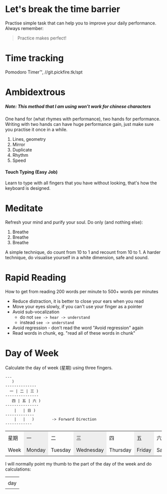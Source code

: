 Let's break the time barrier
============================
Practise simple task that can help you to improve your daily performance.
Always remember:

> Practice makes perfect!

Time tracking
=============
Pomodoro Timer™, //git.pickfire.tk/spt

Ambidextrous
============
##### **Note: This method that I am using won't work for chinese characters**

One hand for (what rhymes with performance), two hands for performance.
Writing with two hands can have huge performance gain, just make sure you
practise it once in a while.

1. Lines, geometry
2. Mirror
3. Duplicate
4. Rhythm
5. Speed

#### Touch Typing (Easy Job)
Learn to type with all fingers that you have without looking, that's how the
keyboard is designed.

Meditate
========
Refresh your mind and purify your soul. Do only (and nothing else):

1. Breathe
2. Breathe
3. Breathe

A simple technique, do count from 10 to 1 and recount from 10 to 1.
A harder technique, do visualise yourself in a white dimension, safe and sound.

Rapid Reading
=============
How to get from reading 200 words per minute to 500+ words per minutes

- Reduce distraction, it is better to close your ears when you read
- Move your eyes slowly, if you can't use your finger as a pointer
- Avoid sub-vocalization
  - do not `see -> hear -> understand`
  - instead `see -> understand`
- Avoid regression - don't read the word "Avoid regression" again
- Read words in chunk, eg. "read all of these words in chunk"

Day of Week
===========
Calculate the day of week (星期) using three fingers.
```
---
   )
--------------
  一 | 二 | 三 )
---------------
   四 | 五 | 六 )
---------------
    |   | 日 )
-------------
    |   |   )        -> Forward Direction
------------
```

<style>
tr td:nth-child(even) { background-color: #EEE; }
td { padding: 1ex; }
</style>
<table style="border-collapse: collapse;">
  <tr>
    <td>星期</td><td>一</td><td>二</td><td>三</td><td>四</td><td>五</td><td>六</td><td>日</td>
  </tr>
  <tr>
    <td>Week</td><td>Monday</td><td>Tuesday</td><td>Wednesday</td><td>Thursday</td><td>Friday</td><td>Saturday</td><td>Sunday</td>
  </tr>
</table>

I will normally point my thumb to the part of the day of the week and do calculations:

<table>
  <tr>
    <td>day</td>
  </tr>
</table>
